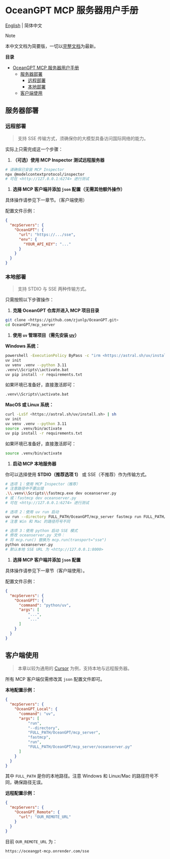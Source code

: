 # OceanGPT MCP 服务器用户手册

[English](https://github.com/zjunlp/OceanGPT/blob/main/mcp_server/README.md) | 简体中文


> [!NOTE]
> 本中文文档为简要版，一切以[完整文档](https://github.com/zjunlp/OceanGPT/blob/main/mcp_server/README.md)为最新。



**目录**
- [OceanGPT MCP 服务器用户手册](#oceangpt-mcp-服务器用户手册)
  - [服务器部署](#服务器部署)
    - [远程部署](#远程部署)
    - [本地部署](#本地部署)
  - [客户端使用](#客户端使用)



## 服务器部署

### 远程部署

> 支持 SSE 传输方式，须确保你的大模型具备访问国际网络的能力。

实际上只需完成这一个步骤：

1. **（可选）使用 MCP Inspector 测试远程服务器**

```bash
# 请确保已安装 MCP Inspector
npx @modelcontextprotocol/inspector
# 可在 <http://127.0.0.1:6274> 进行测试
```

1. **选择 MCP 客户端并添加 `json` 配置（无需其他额外操作）**

具体操作请参见下一章节。（客户端使用）

配置文件示例：

```json
{
  "mcpServers": {
    "OceanGPT": {
      "url": "https://.../sse",
      "env": {
        "YOUR_API_KEY": "..."
      }
    }
  }
}
```



### 本地部署

> 支持 STDIO 与 SSE 两种传输方式。

只需按照以下步骤操作：

1. **克隆 OceanGPT 仓库并进入 MCP 项目目录**

```bash
git clone <https://github.com/zjunlp/OceanGPT.git>
cd OceanGPT/mcp_server
```

1. **使用 `uv` 管理项目（需先安装 [uv](https://docs.astral.sh/uv/getting-started/installation/#installing-uv)）**

**Windows 系统：**

```bash
powershell -ExecutionPolicy ByPass -c "irm <https://astral.sh/uv/install.ps1> | iex"
uv init
uv venv .venv --python 3.11
.venv\\Scripts\\activate.bat
uv pip install -r requirements.txt
```

如果环境已准备好，直接激活即可：

```bash
.venv\\Scripts\\activate.bat
```

**MacOS 或 Linux 系统：**

```bash
curl -LsSf <https://astral.sh/uv/install.sh> | sh
uv init
uv venv .venv --python 3.11
source .venv/bin/activate
uv pip install -r requirements.txt
```

如果环境已准备好，直接激活即可：

```bash
source .venv/bin/activate
```

1. **启动 MCP 本地服务器**

你可以选择使用 **STDIO（推荐选项 1）** 或 SSE（不推荐）作为传输方式。

```bash
# 选项 1：使用 MCP Inspector（推荐）
# 注意路径中不要出错
.\\.venv\\Scripts\\fastmcp.exe dev oceanserver.py
# 或：fastmcp dev oceanserver.py
# 可在 <http://127.0.0.1:6274> 进行测试

# 选项 2：使用 uv run 启动
uv run --directory FULL_PATH/OceanGPT/mcp_server fastmcp run FULL_PATH/OceanGPT/mcp_server/oceanserver.py
# 注意 Win 和 Mac 的路径符号不同

# 选项 3：使用 python 启动 SSE 模式
# 修改 oceanserver.py 文件：
# 将 mcp.run() 替换为 mcp.run(transport="sse")
python oceanserver.py
# 默认本地 SSE URL 为 <http://127.0.0.1:8000>
```

1. **选择 MCP 客户端并添加 `json` 配置**

具体操作请参见下一章节（客户端使用）。

配置文件示例：

```json
{
  "mcpServers": {
    "OceanGPT": {
      "command": "python/uv",
      "args": [
          "...",
          "..."
      ]
    }
  }
}
```



## 客户端使用

> 本章以较为通用的 [Cursor](https://www.cursor.com/cn) 为例，支持本地与远程服务器。

所有 MCP 客户端仅需修改其 `json` 配置文件即可。

**本地配置示例：**

```json
{
  "mcpServers": {
    "OceanGPT_Local": {
      "command": "uv",
      "args": [
          "run",
          "--directory",
          "FULL_PATH/OceanGPT/mcp_server",
          "fastmcp",
          "run",
          "FULL_PATH/OceanGPT/mcp_server/oceanserver.py"
      ]
    }
  }
}
```

其中 `FULL_PATH` 是你的本地路径。注意 Windows 和 Linux/Mac 的路径符号不同，确保路径无误。

**远程配置示例：**

```json
{
  "mcpServers": {
    "OceanGPT_Remote": {
      "url": "OUR_REMOTE_URL"
    }
  }
}
```

目前 `OUR_REMOTE_URL` 为：

```
https://oceangpt-mcp.onrender.com/sse
```
